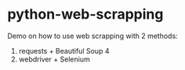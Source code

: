 # python-web-scrapping
Demo on how to use web scrapping with 2 methods:
1. requests + Beautiful Soup 4
2. webdriver + Selenium
